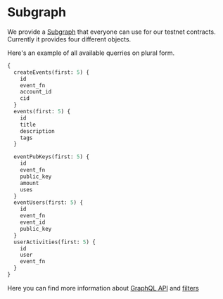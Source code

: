 # Subgraph

We provide a [Subgraph](https://thegraph.com/hosted-service/subgraph/ioansl/h00kd---testnet) that everyone can use for our testnet contracts. Currently it provides four different objects.

Here's an example of all available querries on plural form.

```graphql
{
  createEvents(first: 5) {
    id
    event_fn
    account_id
    cid
  }
  events(first: 5) {
    id
    title
    description
    tags
  }

  eventPubKeys(first: 5) {
    id
    event_fn
    public_key
    amount
    uses
  }
  eventUsers(first: 5) {
    id
    event_fn
    event_id
    public_key
  }
  userActivities(first: 5) {
    id
    user
    event_fn
  }
}
```

Here you can find more information about [GraphQL API](https://thegraph.com/docs/en/querying/graphql-api/) and [filters](https://thegraph.com/docs/en/querying/graphql-api/#all-filters)
